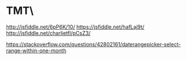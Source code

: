 # TMT\
http://jsfiddle.net/6pP6K/10/
https://jsfiddle.net/hafLaj9t/
http://jsfiddle.net/charlietfl/pCsZ3/

https://stackoverflow.com/questions/42802161/daterangepicker-select-range-within-one-month
